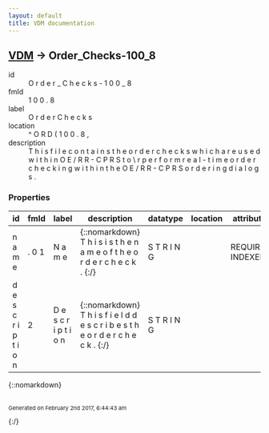 ```yaml
---
layout: default
title: VDM documentation
---
```


## [VDM](TableOfContent.md) &#8594; Order_Checks-100_8 

<dl>
<dt>id</dt><dd> O r d e r _ C h e c k s - 1 0 0 _ 8 </dd>
<dt>fmId</dt><dd> 1 0 0 . 8 </dd>
<dt>label</dt><dd> O r d e r   C h e c k s </dd>
<dt>location</dt><dd> ^ O R D ( 1 0 0 . 8 , </dd>
<dt>description</dt><dd>  T h i s   f i l e   c o n t a i n s   t h e   o r d e r   c h e c k s   w h i c h   a r e   u s e d   w i t h i n   O E / R R - C P R S   t o \ r p e r f o r m   r e a l - t i m e   o r d e r   c h e c k i n g   w i t h i n   t h e   O E / R R - C P R S   o r d e r i n g   d i a l o g s .  </dd>
</dl>

### Properties

| id | fmId | label | description | datatype | location | attributes | range | 
| --- | --- | --- | --- | --- | --- | --- | --- | 
|  n a m e  |  . 0 1  |  N a m e  | {::nomarkdown}  T h i s   i s   t h e   n a m e   o f   t h e   o r d e r   c h e c k .  {:/} |  S T R I N G  |  | REQUIRED, INDEXED |  | 
|  d e s c r i p t i o n  |  2  |  D e s c r i p t i o n  | {::nomarkdown}  T h i s   f i e l d   d e s c r i b e s   t h e   o r d e r   c h e c k .  {:/} |  S T R I N G  |  |  |  | 

{::nomarkdown} <br/><br/><p style="font-size: 11px">Generated on February 2nd 2017, 6:44:43 am</p>{:/}